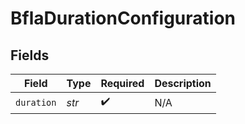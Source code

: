 # BflaDurationConfiguration


## Fields

| Field              | Type               | Required           | Description        |
| ------------------ | ------------------ | ------------------ | ------------------ |
| `duration`         | *str*              | :heavy_check_mark: | N/A                |